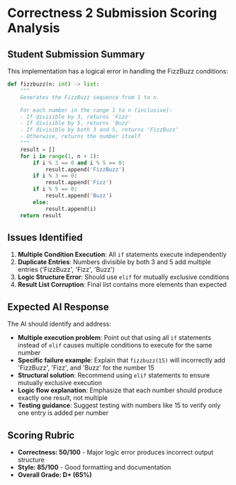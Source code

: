 # Correctness 2 Submission Scoring Analysis

## Student Submission Summary

This implementation has a logical error in handling the FizzBuzz conditions:

```python
def fizzbuzz(n: int) -> list:
    """
    Generates the FizzBuzz sequence from 1 to n.

    For each number in the range 1 to n (inclusive):
    - If divisible by 3, returns 'Fizz'
    - If divisible by 5, returns 'Buzz'
    - If divisible by both 3 and 5, returns 'FizzBuzz'
    - Otherwise, returns the number itself
    """
    result = []
    for i in range(1, n + 1):
        if i % 3 == 0 and i % 5 == 0:
            result.append('FizzBuzz')
        if i % 3 == 0:
            result.append('Fizz')
        if i % 5 == 0:
            result.append('Buzz')
        else:
            result.append(i)
    return result
```

## Issues Identified

1. **Multiple Condition Execution**: All `if` statements execute independently
2. **Duplicate Entries**: Numbers divisible by both 3 and 5 add multiple entries ('FizzBuzz', 'Fizz', 'Buzz')
3. **Logic Structure Error**: Should use `elif` for mutually exclusive conditions
4. **Result List Corruption**: Final list contains more elements than expected

## Expected AI Response

The AI should identify and address:

- **Multiple execution problem**: Point out that using all `if` statements instead of `elif` causes multiple conditions to execute for the same number
- **Specific failure example**: Explain that `fizzbuzz(15)` will incorrectly add 'FizzBuzz', 'Fizz', and 'Buzz' for the number 15
- **Structural solution**: Recommend using `elif` statements to ensure mutually exclusive execution
- **Logic flow explanation**: Emphasize that each number should produce exactly one result, not multiple
- **Testing guidance**: Suggest testing with numbers like 15 to verify only one entry is added per number

## Scoring Rubric

- **Correctness: 50/100** - Major logic error produces incorrect output structure
- **Style: 85/100** - Good formatting and documentation
- **Overall Grade: D+ (65%)**
